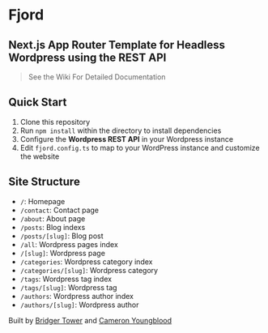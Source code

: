 # **Fjord**

## **Next.js App Router Template for Headless Wordpress using the REST API**

> See the Wiki For Detailed Documentation

## Quick Start

1. Clone this repository
2. Run `npm install` within the directory to install dependencies
3. Configure the **Wordpress REST API** in your Wordpress instance
4. Edit `fjord.config.ts` to map to your WordPress instance and customize the website

## Site Structure

- `/`: Homepage
- `/contact`: Contact page
- `/about`: About page
- `/posts`: Blog indexs
- `/posts/[slug]`: Blog post
- `/all`: Wordpress pages index
- `/[slug]`: Wordpress page
- `/categories`: Wordpress category index
- `/categories/[slug]`: Wordpress category
- `/tags`: Wordpress tag index
- `/tags/[slug]`: Wordpress tag
- `/authors`: Wordpress author index
- `/authors/[slug]`: Wordpress author

Built by [Bridger Tower](https://bridger.to) and [Cameron Youngblood](https://cameronyoungblood.com)
